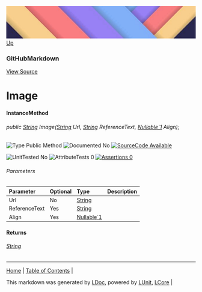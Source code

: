 ![](../Content/LDoc-banner-small.png "")
[Up](GitHubMarkdown.md)
### GitHubMarkdown
[View Source](../Markdown/GitHubMarkdown.cs)
# Image
#### InstanceMethod
###### public <a href="https://www.google.com/#q=C%23+System.String" alt="Search for 'System.String'" target="_blank">String</a> Image(<a href="https://www.google.com/#q=C%23+System.String" alt="Search for 'System.String'" target="_blank">String</a> Url, <a href="https://www.google.com/#q=C%23+System.String" alt="Search for 'System.String'" target="_blank">String</a> ReferenceText, <a href="https://www.google.com/#q=C%23+System.Nullable<Align>" alt="Search for 'System.Nullable<Align>'" target="_blank">Nullable`1</a> Align);

![Type Public Method](http://b.repl.ca/v1/Type-Public%20Method-lightgrey.png "") ![Documented No](http://b.repl.ca/v1/Documented-No-red.png "") [![SourceCode Available](http://b.repl.ca/v1/SourceCode-Available-brightgreen.png "")](../Markdown/GitHubMarkdown.cs#L409)

![UnitTested No](http://b.repl.ca/v1/UnitTested-No-lightgrey.png "") ![AttributeTests 0](http://b.repl.ca/v1/AttributeTests-0-lightgrey.png "") [![Assertions 0](http://b.repl.ca/v1/Assertions-0-brightgreen.png "")](../Markdown/GitHubMarkdown.cs)
###### Parameters

Parameter | Optional | Type | Description
:---  | :---  | :---  | :--- 
Url | No | <a href="https://www.google.com/#q=C%23+System.String" alt="Search for 'System.String'" target="_blank">String</a> | 
ReferenceText | Yes | <a href="https://www.google.com/#q=C%23+System.String" alt="Search for 'System.String'" target="_blank">String</a> | 
Align | Yes | <a href="https://www.google.com/#q=C%23+System.Nullable<Align>" alt="Search for 'System.Nullable<Align>'" target="_blank">Nullable`1</a> | 

#### Returns
###### <a href="https://www.google.com/#q=C%23+System.String" alt="Search for 'System.String'" target="_blank">String</a>
---

[Home](../../README.md) | [Table of Contents](../../TableOfContents.md) | 


This markdown was generated by [LDoc](https://github.com/CodeSingularity/LDoc), powered by [LUnit](https://github.com/CodeSingularity/LUnit), [LCore](https://github.com/CodeSingularity/LCore) | 

